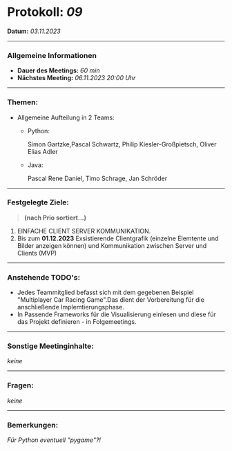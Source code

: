 # Protokoll: *09*
**Datum:** *03.11.2023*

---

### Allgemeine Informationen
- **Dauer des Meetings:** *60 min*
- **Nächstes Meeting:** *06.11.2023 20:00 Uhr*

---

### Themen:
- Allgemeine Aufteilung in 2 Teams:
    - Python:

        Simon Gartzke,Pascal Schwartz, Philip Kiesler-Großpietsch, Oliver Elias Adler
    - Java:

        Pascal Rene Daniel, Timo Schrage, Jan Schröder

---

### Festgelegte Ziele:
> **(nach Prio sortiert...)**

1. EINFACHE CLIENT SERVER KOMMUNIKATION.
2. Bis zum **01.12.2023** Exsistierende Clientgrafik (einzelne Elemtente und Bilder anzeigen  können) und Kommunikation zwischen Server und Clients (MVP)
 

---

### Anstehende TODO's:
- Jedes Teammitglied befasst sich mit dem gegebenen Beispiel "Multiplayer Car Racing Game".Das dient der Vorbereitung für die anschließende Implemtierungsphase.
- In Passende Frameworks für die Visualisierung einlesen und diese für das Projekt definieren - in Folgemeetings.

---

### Sonstige Meetinginhalte:
*keine*

---

### Fragen:
*keine*

---

### Bemerkungen:
*Für Python eventuell "pygame"?!*



